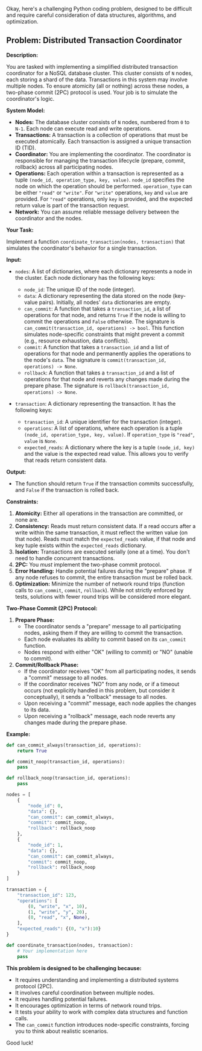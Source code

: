 Okay, here's a challenging Python coding problem, designed to be difficult and require careful consideration of data structures, algorithms, and optimization.

## Problem: Distributed Transaction Coordinator

**Description:**

You are tasked with implementing a simplified distributed transaction coordinator for a NoSQL database cluster. This cluster consists of `N` nodes, each storing a shard of the data.  Transactions in this system may involve multiple nodes. To ensure atomicity (all or nothing) across these nodes, a two-phase commit (2PC) protocol is used. Your job is to simulate the coordinator's logic.

**System Model:**

*   **Nodes:** The database cluster consists of `N` nodes, numbered from `0` to `N-1`. Each node can execute read and write operations.
*   **Transactions:** A transaction is a collection of operations that must be executed atomically. Each transaction is assigned a unique transaction ID (TID).
*   **Coordinator:** You are implementing the coordinator. The coordinator is responsible for managing the transaction lifecycle (prepare, commit, rollback) across all participating nodes.
*   **Operations:** Each operation within a transaction is represented as a tuple `(node_id, operation_type, key, value)`. `node_id` specifies the node on which the operation should be performed. `operation_type` can be either `"read"` or `"write"`. For `"write"` operations, `key` and `value` are provided. For `"read"` operations, only `key` is provided, and the expected return value is part of the transaction request.
*   **Network:** You can assume reliable message delivery between the coordinator and the nodes.

**Your Task:**

Implement a function `coordinate_transaction(nodes, transaction)` that simulates the coordinator's behavior for a single transaction.

**Input:**

*   `nodes`: A list of dictionaries, where each dictionary represents a node in the cluster. Each node dictionary has the following keys:
    *   `node_id`: The unique ID of the node (integer).
    *   `data`: A dictionary representing the data stored on the node (key-value pairs).  Initially, all nodes' `data` dictionaries are empty.
    *   `can_commit`: A function that takes a `transaction_id`, a list of operations for that node, and returns `True` if the node is willing to commit the operations and `False` otherwise. The signature is `can_commit(transaction_id, operations) -> bool`. This function simulates node-specific constraints that might prevent a commit (e.g., resource exhaustion, data conflicts).
    *   `commit`: A function that takes a `transaction_id` and a list of operations for that node and permanently applies the operations to the node's `data`. The signature is `commit(transaction_id, operations) -> None`.
    *   `rollback`: A function that takes a `transaction_id` and a list of operations for that node and reverts any changes made during the prepare phase. The signature is `rollback(transaction_id, operations) -> None`.

*   `transaction`: A dictionary representing the transaction. It has the following keys:
    *   `transaction_id`: A unique identifier for the transaction (integer).
    *   `operations`: A list of operations, where each operation is a tuple `(node_id, operation_type, key, value)`. If `operation_type` is `"read"`, `value` is `None`.
    *   `expected_reads`: A dictionary where the key is a tuple `(node_id, key)` and the value is the expected read value. This allows you to verify that reads return consistent data.

**Output:**

*   The function should return `True` if the transaction commits successfully, and `False` if the transaction is rolled back.

**Constraints:**

1.  **Atomicity:** Either all operations in the transaction are committed, or none are.
2.  **Consistency:** Reads must return consistent data. If a read occurs after a write within the same transaction, it must reflect the written value (on that node). Reads must match the `expected_reads` value, if that node and key tuple exists within the `expected_reads` dictionary.
3.  **Isolation:** Transactions are executed serially (one at a time). You don't need to handle concurrent transactions.
4.  **2PC:** You *must* implement the two-phase commit protocol.
5.  **Error Handling:** Handle potential failures during the "prepare" phase. If any node refuses to commit, the entire transaction must be rolled back.
6.  **Optimization:**  Minimize the number of network round trips (function calls to `can_commit`, `commit`, `rollback`). While not strictly enforced by tests, solutions with fewer round trips will be considered more elegant.

**Two-Phase Commit (2PC) Protocol:**

1.  **Prepare Phase:**
    *   The coordinator sends a "prepare" message to all participating nodes, asking them if they are willing to commit the transaction.
    *   Each node evaluates its ability to commit based on its `can_commit` function.
    *   Nodes respond with either "OK" (willing to commit) or "NO" (unable to commit).
2.  **Commit/Rollback Phase:**
    *   If the coordinator receives "OK" from all participating nodes, it sends a "commit" message to all nodes.
    *   If the coordinator receives "NO" from any node, or if a timeout occurs (not explicitly handled in this problem, but consider it conceptually), it sends a "rollback" message to all nodes.
    *   Upon receiving a "commit" message, each node applies the changes to its data.
    *   Upon receiving a "rollback" message, each node reverts any changes made during the prepare phase.

**Example:**

```python
def can_commit_always(transaction_id, operations):
    return True

def commit_noop(transaction_id, operations):
    pass

def rollback_noop(transaction_id, operations):
    pass

nodes = [
    {
        "node_id": 0,
        "data": {},
        "can_commit": can_commit_always,
        "commit": commit_noop,
        "rollback": rollback_noop
    },
    {
        "node_id": 1,
        "data": {},
        "can_commit": can_commit_always,
        "commit": commit_noop,
        "rollback": rollback_noop
    }
]

transaction = {
    "transaction_id": 123,
    "operations": [
        (0, "write", "x", 10),
        (1, "write", "y", 20),
        (0, "read", "x", None),
    ],
    "expected_reads": {(0, "x"):10}
}

def coordinate_transaction(nodes, transaction):
    # Your implementation here
    pass
```

**This problem is designed to be challenging because:**

*   It requires understanding and implementing a distributed systems protocol (2PC).
*   It involves careful coordination between multiple nodes.
*   It requires handling potential failures.
*   It encourages optimization in terms of network round trips.
*   It tests your ability to work with complex data structures and function calls.
*   The `can_commit` function introduces node-specific constraints, forcing you to think about realistic scenarios.

Good luck!
